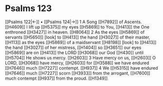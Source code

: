 # Psalms 123
[[Psalms 122|←]] • [[Psalms 124|→]]
1 A Song [[H7892]] of Ascents. [[H4609]] I lift up [[H5375]] my eyes [[H5869]] to You, [[H413]] the One enthroned [[H3427]] in heaven. [[H8064]] 
2 As the eyes [[H5869]] of servants [[H5650]] [look] to [[H413]] the hand [[H3027]] of their master, [[H113]] as the eyes [[H5869]] of a maidservant [[H8198]] [look] to [[H413]] the hand [[H3027]] of her mistress, [[H1404]] so [[H3651]] our eyes [[H5869]] are on [[H413]] the LORD [[H3068]] our God [[H430]] until [[H5704]] He shows us mercy. [[H2603]] 
3 Have mercy on us, [[H2603]] O LORD, [[H3068]] have mercy, [[H2603]] for [[H3588]] we have endured [[H7646]] much [[H7227]] contempt. [[H937]] 
4 We [[H5315]] have endured [[H7646]] much [[H7227]] scorn [[H3933]] from the arrogant, [[H7600]] much contempt [[H937]] from the proud. [[H1349]] 

